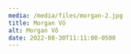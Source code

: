 ```yaml
---
media: /media/files/morgan-2.jpg
title: Morgan Võ
alt: Morgan Võ
date: 2022-08-30T11:11:00-0500
---
```

